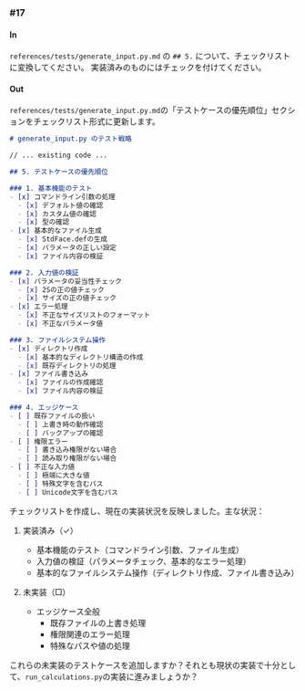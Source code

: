### #17

#### In

`references/tests/generate_input.py.md` の `## 5.` について、チェックリストに変換してください。
実装済みのものにはチェックを付けてください。

#### Out

`references/tests/generate_input.py.md`の「テストケースの優先順位」セクションをチェックリスト形式に更新します。

```markdown:references/tests/generate_input.py.md
# generate_input.py のテスト戦略

// ... existing code ...

## 5. テストケースの優先順位

### 1. 基本機能のテスト
- [x] コマンドライン引数の処理
  - [x] デフォルト値の確認
  - [x] カスタム値の確認
  - [x] 型の確認
- [x] 基本的なファイル生成
  - [x] StdFace.defの生成
  - [x] パラメータの正しい設定
  - [x] ファイル内容の検証

### 2. 入力値の検証
- [x] パラメータの妥当性チェック
  - [x] 2Sの正の値チェック
  - [x] サイズの正の値チェック
- [x] エラー処理
  - [x] 不正なサイズリストのフォーマット
  - [x] 不正なパラメータ値

### 3. ファイルシステム操作
- [x] ディレクトリ作成
  - [x] 基本的なディレクトリ構造の作成
  - [x] 既存ディレクトリの処理
- [x] ファイル書き込み
  - [x] ファイルの作成確認
  - [x] ファイル内容の検証

### 4. エッジケース
- [ ] 既存ファイルの扱い
  - [ ] 上書き時の動作確認
  - [ ] バックアップの確認
- [ ] 権限エラー
  - [ ] 書き込み権限がない場合
  - [ ] 読み取り権限がない場合
- [ ] 不正な入力値
  - [ ] 極端に大きな値
  - [ ] 特殊文字を含むパス
  - [ ] Unicode文字を含むパス
```


チェックリストを作成し、現在の実装状況を反映しました。主な状況：

1. 実装済み（✓）
   - 基本機能のテスト（コマンドライン引数、ファイル生成）
   - 入力値の検証（パラメータチェック、基本的なエラー処理）
   - 基本的なファイルシステム操作（ディレクトリ作成、ファイル書き込み）

2. 未実装（□）
   - エッジケース全般
     - 既存ファイルの上書き処理
     - 権限関連のエラー処理
     - 特殊なパスや値の処理

これらの未実装のテストケースを追加しますか？それとも現状の実装で十分として、`run_calculations.py`の実装に進みましょうか？


